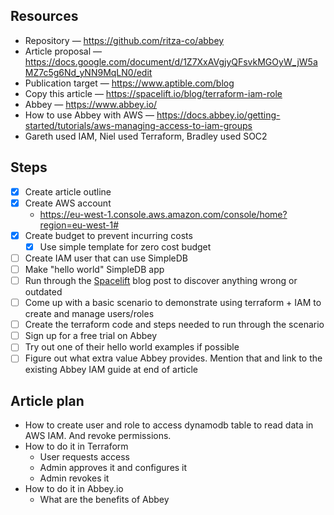## Resources
- Repository — https://github.com/ritza-co/abbey
- Article proposal — https://docs.google.com/document/d/1Z7XxAVgjyQFsvkMGOyW_jW5aMZ7c5g6Nd_yNN9MqLN0/edit
- Publication target — https://www.aptible.com/blog
- Copy this article — https://spacelift.io/blog/terraform-iam-role
- Abbey — https://www.abbey.io/
- How to use Abbey with AWS — https://docs.abbey.io/getting-started/tutorials/aws-managing-access-to-iam-groups
- Gareth used IAM, Niel used Terraform, Bradley used SOC2

## Steps
- [x] Create article outline
- [x] Create AWS account
    - https://eu-west-1.console.aws.amazon.com/console/home?region=eu-west-1#
- [x] Create budget to prevent incurring costs
  - [x] Use simple template for zero cost budget
- [ ] Create IAM user that can use SimpleDB
- [ ] Make "hello world" SimpleDB app
- [ ] Run through the [Spacelift](https://spacelift.io/blog/terraform-iam-role) blog post to discover anything wrong or outdated
- [ ] Come up with a basic scenario to demonstrate using terraform + IAM to create and manage users/roles
- [ ] Create the terraform code and steps needed to run through the scenario
- [ ] Sign up for a free trial on Abbey
- [ ] Try out one of their hello world examples if possible
- [ ] Figure out what extra value Abbey provides. Mention that and link to the existing Abbey IAM guide at end of article

## Article plan
- How to create user and role to access dynamodb table to read data in AWS IAM. And revoke permissions.
- How to do it in Terraform
  - User requests access
  - Admin approves it and configures it
  - Admin revokes it
- How to do it in Abbey.io
  - What are the benefits of Abbey